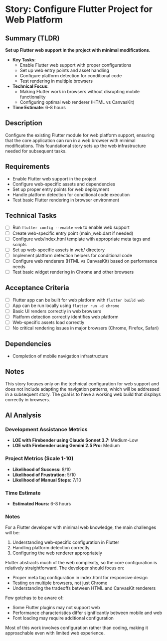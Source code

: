 # Story: Configure Flutter Project for Web Platform

## Summary (TLDR)

**Set up Flutter web support in the project with minimal modifications.**

* **Key Tasks**:
    * Enable Flutter web support with proper configurations
    * Set up web entry points and asset handling
    * Configure platform detection for conditional code
    * Test rendering in multiple browsers
* **Technical Focus**:
    * Making Flutter work in browsers without disrupting mobile functionality
    * Configuring optimal web renderer (HTML vs CanvasKit)
* **Time Estimate**: 6-8 hours

## Description

Configure the existing Flutter module for web platform support, ensuring that the core application
can run in a web browser with minimal modifications. This foundational story sets up the web
infrastructure needed for subsequent tasks.

## Requirements

- Enable Flutter web support in the project
- Configure web-specific assets and dependencies
- Set up proper entry points for web deployment
- Handle platform detection for conditional code execution
- Test basic Flutter rendering in browser environment

## Technical Tasks

- [ ] Run `flutter config --enable-web` to enable web support
- [ ] Create web-specific entry point (main_web.dart if needed)
- [ ] Configure web/index.html template with appropriate meta tags and scripts
- [ ] Set up web-specific assets in web/ directory
- [ ] Implement platform detection helpers for conditional code
- [ ] Configure web renderers (HTML vs CanvasKit) based on performance needs
- [ ] Test basic widget rendering in Chrome and other browsers

## Acceptance Criteria

- [ ] Flutter app can be built for web platform with `flutter build web`
- [ ] App can be run locally using `flutter run -d chrome`
- [ ] Basic UI renders correctly in web browsers
- [ ] Platform detection correctly identifies web platform
- [ ] Web-specific assets load correctly
- [ ] No critical rendering issues in major browsers (Chrome, Firefox, Safari)

## Dependencies

- Completion of mobile navigation infrastructure

## Notes

This story focuses only on the technical configuration for web support and does not include adapting
the navigation patterns, which will be addressed in a subsequent story. The goal is to have a
working web build that displays correctly in browsers.

## AI Analysis

### Development Assistance Metrics

- **LOE with Firebender using Claude Sonnet 3.7:** Medium-Low
- **LOE with Firebender using Gemini 2.5 Pro:** Medium

### Project Metrics (Scale 1-10)

- **Likelihood of Success:** 8/10
- **Likelihood of Frustration:** 5/10
- **Likelihood of Manual Steps:** 7/10

### Time Estimate

- **Estimated Hours:** 6-8 hours

### Notes

For a Flutter developer with minimal web knowledge, the main challenges will be:

1. Understanding web-specific configuration in Flutter
2. Handling platform detection correctly
3. Configuring the web renderer appropriately

Flutter abstracts much of the web complexity, so the core configuration is relatively
straightforward. The developer should focus on:

- Proper meta tag configuration in index.html for responsive design
- Testing on multiple browsers, not just Chrome
- Understanding the tradeoffs between HTML and CanvasKit renderers

Few gotchas to be aware of:

- Some Flutter plugins may not support web
- Performance characteristics differ significantly between mobile and web
- Font loading may require additional configuration

Most of this work involves configuration rather than coding, making it approachable even with
limited web experience.